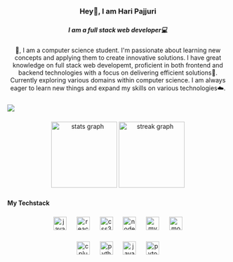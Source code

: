 <h3 align="center">Hey👋, I am Hari Pajjuri</h3>

###

<h5 align="center">I am a full stack web developer💻</h5>

###

<p align="center">👋, I am a computer science student.  I'm passionate about learning new concepts and applying them to create innovative solutions. I have great knowledge on full stack web developemt, proficient in both frontend and backend technologies with a focus on delivering efficient solutions🌴. Currently exploring various domains within computer science. I am always eager to learn new things and expand my skills on various technologies☁️.</p>

###

<div align="left">
  <img src="https://visitor-badge.laobi.icu/badge?page_id=haripajjuri.haripajjuri&"  />
</div>

###

<div align="center">
  <img src="https://github-readme-stats.vercel.app/api?username=haripajjuri&hide_title=false&hide_rank=false&show_icons=true&include_all_commits=true&count_private=true&disable_animations=false&theme=nord&locale=en&hide_border=true&order=1" height="150" alt="stats graph"  />
  <img src="https://streak-stats.demolab.com?user=haripajjuri&locale=en&mode=daily&theme=nord&hide_border=true&border_radius=5&order=3" height="150" alt="streak graph"  />
</div>

###

<h4 align="left">My Techstack</h4>

###

<div align="center">
  <img src="https://cdn.jsdelivr.net/gh/devicons/devicon/icons/javascript/javascript-original.svg" height="30" alt="javascript logo"  />
  <img width="15" />
  <img src="https://cdn.jsdelivr.net/gh/devicons/devicon/icons/react/react-original.svg" height="30" alt="react logo"  />
  <img width="15" />
  <img src="https://cdn.jsdelivr.net/gh/devicons/devicon/icons/css3/css3-original.svg" height="30" alt="css3 logo"  />
  <img width="15" />
  <img src="https://cdn.jsdelivr.net/gh/devicons/devicon/icons/nodejs/nodejs-original.svg" height="30" alt="nodejs logo"  />
  <img width="15" />
  <img src="https://cdn.jsdelivr.net/gh/devicons/devicon/icons/mysql/mysql-original.svg" height="30" alt="mysql logo"  />
  <img width="15" />
  <img src="https://cdn.jsdelivr.net/gh/devicons/devicon/icons/mongodb/mongodb-original.svg" height="30" alt="mongodb logo"  />
</div>

###

<div align="center">
  <img src="https://cdn.jsdelivr.net/gh/devicons/devicon/icons/cplusplus/cplusplus-original.svg" height="30" alt="cplusplus logo"  />
  <img width="15" />
  <img src="https://cdn.jsdelivr.net/gh/devicons/devicon/icons/python/python-original.svg" height="30" alt="python logo"  />
  <img width="15" />
  <img src="https://cdn.jsdelivr.net/gh/devicons/devicon/icons/java/java-original.svg" height="30" alt="java logo"  />
  <img width="15" />
  <img src="https://cdn.jsdelivr.net/gh/devicons/devicon/icons/pytorch/pytorch-original.svg" height="30" alt="pytorch logo"  />
</div>

###
